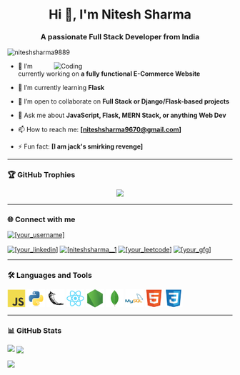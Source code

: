 <h1 align="center">Hi 👋, I'm Nitesh Sharma</h1>
<h3 align="center">A passionate Full Stack Developer from India</h3>

<p align="left">
  <img src="https://komarev.com/ghpvc/?username=niteshsharma9889&label=Profile%20views&color=0e75b6&style=flat" alt="niteshsharma9889" />
</p>

<img align="right" alt="Coding" width="400" src="https://cdn.dribbble.com/users/1162077/screenshots/3848914/media/320984a9ca58b3c73274c9259ecf6de8.gif" />

- 🔭 I’m currently working on **a fully functional E-Commerce Website**

- 🌱 I’m currently learning **Flask**

- 👯 I’m open to collaborate on **Full Stack or Django/Flask-based projects**

- 💬 Ask me about **JavaScript, Flask, MERN Stack, or anything Web Dev**

- 📫 How to reach me: **[niteshsharma9670@gmail.com]**

- ⚡ Fun fact: **[I am jack's smirking revenge]**

---

### 🏆 GitHub Trophies
<p align="center">
  <img src="https://github-profile-trophy.vercel.app/?username=niteshsharma9889&theme=onedark" />
</p>

---

### 🌐 Connect with me
<p align="left">
  <a href="https://twitter.com/[your_username]" target="blank"><img src="https://img.shields.io/twitter/follow/[your_username]?logo=twitter&style=for-the-badge" alt="[your_username]" /></a>
</p>

<p align="left">
<a href="https://linkedin.com/in/[your_linkedin]" target="blank"><img align="center" src="https://cdn.jsdelivr.net/npm/simple-icons@v3/icons/linkedin.svg" alt="[your_linkedin]" height="30" width="40" /></a>
<a href="https://www.instagram.com/niteshsharma__1/" target="blank"><img align="center" src="https://cdn.jsdelivr.net/npm/simple-icons@v3/icons/instagram.svg" alt="[niteshsharma__1" height="30" width="40" /></a>
<a href="https://www.leetcode.com/[your_leetcode]" target="blank"><img align="center" src="https://cdn.jsdelivr.net/npm/simple-icons@v3/icons/leetcode.svg" alt="[your_leetcode]" height="30" width="40" /></a>
<a href="https://auth.geeksforgeeks.org/user/[your_gfg]/profile" target="blank"><img align="center" src="https://cdn.jsdelivr.net/npm/simple-icons@v3/icons/geeksforgeeks.svg" alt="[your_gfg]" height="30" width="40" /></a>
</p>

---

### 🛠️ Languages and Tools

<p align="left">
  <img src="https://raw.githubusercontent.com/devicons/devicon/master/icons/javascript/javascript-original.svg" alt="javascript" width="40" height="40"/>
  <img src="https://raw.githubusercontent.com/devicons/devicon/master/icons/python/python-original.svg" alt="python" width="40" height="40"/>
  <img src="https://raw.githubusercontent.com/devicons/devicon/master/icons/flask/flask-original.svg" alt="flask" width="40" height="40"/>
  <img src="https://raw.githubusercontent.com/devicons/devicon/master/icons/react/react-original.svg" alt="react" width="40" height="40"/>
  <img src="https://raw.githubusercontent.com/devicons/devicon/master/icons/nodejs/nodejs-original.svg" alt="nodejs" width="40" height="40"/>
  <img src="https://raw.githubusercontent.com/devicons/devicon/master/icons/mongodb/mongodb-original.svg" alt="mongodb" width="40" height="40"/>
  <img src="https://raw.githubusercontent.com/devicons/devicon/master/icons/mysql/mysql-original-wordmark.svg" alt="mysql" width="40" height="40"/>
  <img src="https://raw.githubusercontent.com/devicons/devicon/master/icons/html5/html5-original.svg" alt="html5" width="40" height="40"/>
  <img src="https://raw.githubusercontent.com/devicons/devicon/master/icons/css3/css3-original.svg" alt="css3" width="40" height="40"/>
<!--   <img src="https://www.vectorlogo.zone/logos/getpostman/getpostman-icon.svg" alt="postman" width="40" height="40"/> -->
</p>

---

### 📊 GitHub Stats

<p><img align="left" src="https://github-readme-stats.vercel.app/api/top-langs/?username=niteshsharma9889&layout=compact&theme=tokyonight" /></p>

<p>&nbsp;<img align="center" src="https://github-readme-stats.vercel.app/api?username=niteshsharma9889&show_icons=true&locale=en&theme=tokyonight" /></p>

<p><img align="center" src="https://github-readme-streak-stats.herokuapp.com/?user=niteshsharma9889&theme=tokyonight" /></p>
